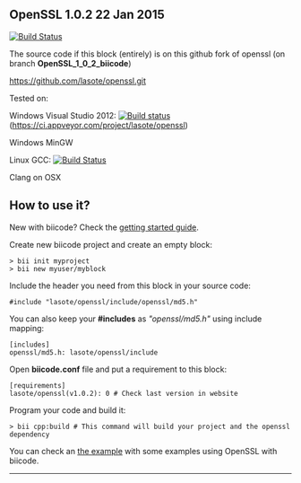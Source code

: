 ##  OpenSSL 1.0.2 22 Jan 2015

[![Build Status](https://webapi.biicode.com/v1/badges/lasote/lasote/openssl/master)](https://www.biicode.com/lasote/openssl) 

The source code if this block (entirely) is on this github fork of openssl (on branch **OpenSSL_1_0_2_biicode**)

[https://github.com/lasote/openssl.git ](https://github.com/lasote/openssl.git )


Tested on:


Windows Visual Studio 2012: [![Build status](https://ci.appveyor.com/api/projects/status/ascl63fq0dpjv7c8/branch/OpenSSL_1_0_2_biicode?svg=true)](https://ci.appveyor.com/project/lasote/openssl/branch/OpenSSL_1_0_2_biicode)(https://ci.appveyor.com/project/lasote/openssl)

Windows MinGW

Linux GCC: [![Build Status](https://travis-ci.org/lasote/openssl.svg?branch=OpenSSL_1_0_2_biicode)](https://travis-ci.org/lasote/openssl)

Clang on OSX


## How to use it?

New with biicode? Check the [getting started guide](http://docs.biicode.com/c++/gettingstarted.html).

Create new biicode project and create an empty block:
    
    > bii init myproject
    > bii new myuser/myblock


Include the header you need from this block in your source code:

    #include "lasote/openssl/include/openssl/md5.h"


You can also keep your **#includes** as *"openssl/md5.h"* using include mapping:

    [includes]
    openssl/md5.h: lasote/openssl/include


Open **biicode.conf** file and put a requirement to this block:

    [requirements]
    lasote/openssl(v1.0.2): 0 # Check last version in website


Program your code and build it: 

    > bii cpp:build # This command will build your project and the openssl dependency


You can check an [the example](http://www.biicode.com/examples/examples/openssl/v1.0.2) with some examples using OpenSSL with biicode.


------------------------------------------------------------------------------------

